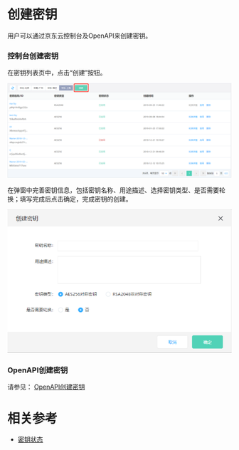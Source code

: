 # 创建密钥

用户可以通过京东云控制台及OpenAPI来创建密钥。

### 控制台创建密钥

在密钥列表页中，点击“创建”按钮。 

![创建密钥](/image/Key-Management-Service/Key-Management/创建密钥2.png)

在弹窗中完善密钥信息，包括密钥名称、用途描述、选择密钥类型、是否需要轮换；填写完成后点击确定，完成密钥的创建。

![创建密钥弹窗](/image/Key-Management-Service/Key-Management/创建密钥弹窗2.png)

### OpenAPI创建密钥
请参见： [OpenAPI创建密钥](/API/Key-Management-Service/Key-Management-Service/createKey.md) 


# 相关参考
- [密钥状态](Key-Status.md)
